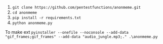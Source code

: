 

1. `git clone https://github.com/pentestfunctions/anonmeme.git`
2. `cd anonmeme`
3. `pip install -r requirements.txt`
4. `python anonmeme.py`

To make ext
`pyinstaller --onefile --noconsole --add-data "gif_frames;gif_frames" --add-data "audio_jungle.mp3;." .\anonmeme.py`
